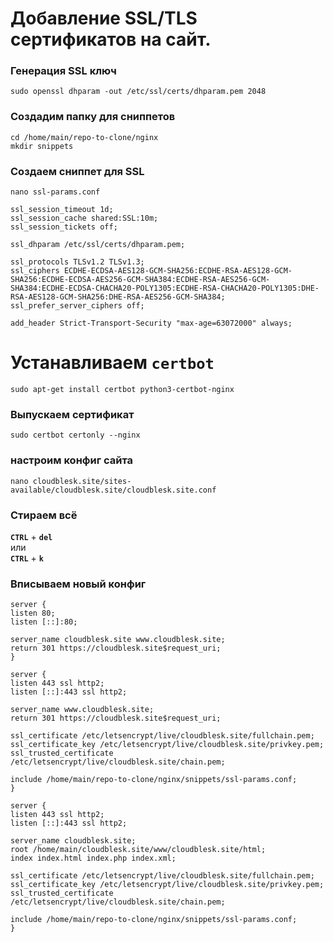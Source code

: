 # Добавление SSL/TLS сертификатов на сайт.
### Генерация SSL ключ
```
sudo openssl dhparam -out /etc/ssl/certs/dhparam.pem 2048
```
### Создадим папку для сниппетов
```
cd /home/main/repo-to-clone/nginx
mkdir snippets
```
### Создаем сниппет для SSL
```
nano ssl-params.conf
```
```
ssl_session_timeout 1d;
ssl_session_cache shared:SSL:10m;
ssl_session_tickets off;

ssl_dhparam /etc/ssl/certs/dhparam.pem;

ssl_protocols TLSv1.2 TLSv1.3;
ssl_ciphers ECDHE-ECDSA-AES128-GCM-SHA256:ECDHE-RSA-AES128-GCM-SHA256:ECDHE-ECDSA-AES256-GCM-SHA384:ECDHE-RSA-AES256-GCM-SHA384:ECDHE-ECDSA-CHACHA20-POLY1305:ECDHE-RSA-CHACHA20-POLY1305:DHE-RSA-AES128-GCM-SHA256:DHE-RSA-AES256-GCM-SHA384;
ssl_prefer_server_ciphers off;

add_header Strict-Transport-Security "max-age=63072000" always;
```
# Устанавливаем `certbot`
```
sudo apt-get install certbot python3-certbot-nginx
```
### Выпускаем сертификат
```
sudo certbot certonly --nginx
```
### настроим конфиг сайта
```
nano cloudblesk.site/sites-available/cloudblesk.site/cloudblesk.site.conf
```
### Стираем всё
**`CTRL`** + **`del`**  
или  
**`CTRL`** + **`k`**
### Вписываем новый конфиг
```
server {
listen 80;
listen [::]:80;

server_name cloudblesk.site www.cloudblesk.site;
return 301 https://cloudblesk.site$request_uri;
}

server {
listen 443 ssl http2;
listen [::]:443 ssl http2;

server_name www.cloudblesk.site;
return 301 https://cloudblesk.site$request_uri;

ssl_certificate /etc/letsencrypt/live/cloudblesk.site/fullchain.pem;
ssl_certificate_key /etc/letsencrypt/live/cloudblesk.site/privkey.pem;
ssl_trusted_certificate /etc/letsencrypt/live/cloudblesk.site/chain.pem;

include /home/main/repo-to-clone/nginx/snippets/ssl-params.conf;
}

server {
listen 443 ssl http2;
listen [::]:443 ssl http2;

server_name cloudblesk.site;
root /home/main/cloudblesk.site/www/cloudblesk.site/html;
index index.html index.php index.xml;

ssl_certificate /etc/letsencrypt/live/cloudblesk.site/fullchain.pem;
ssl_certificate_key /etc/letsencrypt/live/cloudblesk.site/privkey.pem;
ssl_trusted_certificate /etc/letsencrypt/live/cloudblesk.site/chain.pem;

include /home/main/repo-to-clone/nginx/snippets/ssl-params.conf;
}
```
